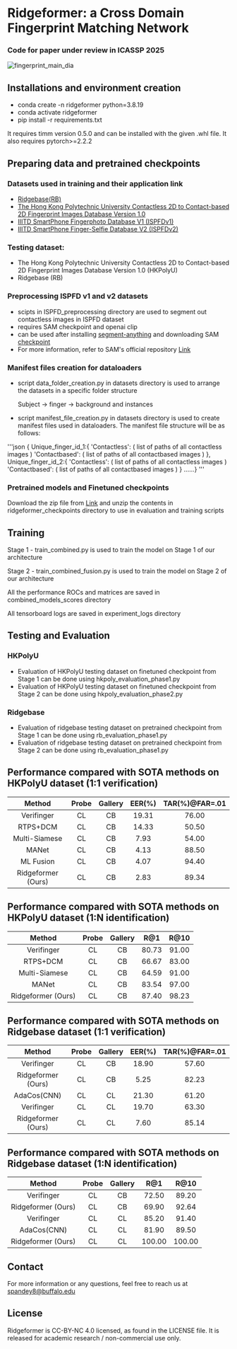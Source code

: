 # Ridgeformer: a Cross Domain Fingerprint Matching Network

### Code for paper under review in ICASSP 2025

![fingerprint_main_dia](https://github.com/user-attachments/assets/5bdb4d46-5cea-4ca2-a001-8406689543cb)

## Installations and environment creation
- conda create -n ridgeformer python=3.8.19
- conda activate ridgeformer
- pip install -r requirements.txt

It requires timm version 0.5.0 and can be installed with the given .whl file.
It also requires pytorch>=2.2.2

## Preparing data and pretrained checkpoints

### Datasets used in training and their application link
- [Ridgebase(RB)](https://www.buffalo.edu/cubs/research/datasets/ridgebase-benchmark-dataset.html#title_0)
- [The Hong Kong Polytechnic University Contactless 2D to Contact-based 2D Fingerprint Images Database Version 1.0](http://www4.comp.polyu.edu.hk/~csajaykr/fingerprint.htm)
- [IIITD SmartPhone Fingerphoto Database V1 (ISPFDv1)](https://iab-rubric.org/index.php/ispfdv1)
- [IIITD SmartPhone Finger-Selfie Database V2 (ISPFDv2)](https://iab-rubric.org/index.php/ispfdv1)

### Testing dataset:
- The Hong Kong Polytechnic University Contactless 2D to Contact-based 2D Fingerprint Images Database Version 1.0 (HKPolyU)
- Ridgebase (RB)

### Preprocessing ISPFD v1 and v2 datasets
- scipts in ISPFD_preprocessing directory are used to segment out contactless images in ISPFD dataset
- requires SAM checkpoint and openai clip
- can be used after installing [segment-anything](https://pypi.org/project/segment-anything/) and downloading SAM [checkpoint](https://github.com/facebookresearch/segment-anything#model-checkpoints)
- For more information, refer to SAM's official repository [Link](https://github.com/facebookresearch/segment-anything)

### Manifest files creation for dataloaders
- script data_folder_creation.py in datasets directory is used to arrange the datasets in a specific folder structure

  Subject -> finger -> background and instances
  
- script manifest_file_creation.py in datasets directory is used to create manifest files used in dataloaders. The manifest file structure will be as follows:

'''json
{
Unique_finger_id_1:{
'Contactless': ( list of paths of all contactless images )
'Contactbased': ( list of paths of all contactbased images )
},
Unique_finger_id_2:{
'Contactless': ( list of paths of all contactless images )
'Contactbased': ( list of paths of all contactbased images )
}
......}
'''

### Pretrained models and Finetuned checkpoints
Download the zip file from [Link](https://buffalo.box.com/s/8wmvwhmvbmfsy8j7lr7ppa30bxe3hvws) and unzip the contents in ridgeformer_checkpoints directory to use in evaluation and training scripts

## Training
Stage 1 - train_combined.py is used to train the model on Stage 1 of our architecture

Stage 2 - train_combined_fusion.py is used to train the model on Stage 2 of our architecture

All the performance ROCs and matrices are saved in combined_models_scores directory

All tensorboard logs are saved in experiment_logs directory

## Testing and Evaluation
### HKPolyU
- Evaluation of HKPolyU testing dataset on finetuned checkpoint from Stage 1 can be done using hkpoly_evaluation_phase1.py
- Evaluation of HKPolyU testing dataset on finetuned checkpoint from Stage 2 can be done using hkpoly_evaluation_phase2.py

### Ridgebase
- Evaluation of ridgebase testing dataset on pretrained checkpoint from Stage 1 can be done using rb_evaluation_phase1.py
- Evaluation of ridgebase testing dataset on pretrained checkpoint from Stage 2 can be done using rb_evaluation_phase1.py

## Performance compared with SOTA methods on HKPolyU dataset (1:1 verification)
|Method | Probe | Gallery | EER(%) | TAR(%)@FAR=.01 |
| :---: | :---: | :---: | :---: | :---: |
|Verifinger | CL | CB | 19.31 | 76.00 |
|RTPS+DCM | CL | CB | 14.33 | 50.50 |
|Multi-Siamese | CL | CB | 7.93 | 54.00 |
|MANet | CL | CB | 4.13 | 88.50 |
|ML Fusion | CL | CB | 4.07 | 94.40|
|Ridgeformer (Ours)| CL | CB | 2.83 | 89.34|

## Performance compared with SOTA methods on HKPolyU dataset (1:N identification)
|Method | Probe | Gallery | R@1 | R@10 |
| :---: | :---: | :---: | :---: | :---: |
|Verifinger | CL | CB | 80.73 | 91.00 |
|RTPS+DCM | CL | CB | 66.67 | 83.00 |
|Multi-Siamese | CL | CB | 64.59 | 91.00 |
|MANet | CL | CB | 83.54 | 97.00 |
|Ridgeformer (Ours)| CL | CB | 87.40 | 98.23 |

## Performance compared with SOTA methods on Ridgebase dataset (1:1 verification)
|Method | Probe | Gallery | EER(%) | TAR(%)@FAR=.01 |
| :---: | :---: | :---: | :---: | :---: |
|Verifinger | CL | CB | 18.90 | 57.60 |
|Ridgeformer (Ours) | CL | CB | 5.25 | 82.23 |
|AdaCos(CNN) | CL | CL | 21.30 | 61.20 |
|Verifinger | CL | CL | 19.70 | 63.30 |
|Ridgeformer (Ours)| CL | CL | 7.60 | 85.14 |

## Performance compared with SOTA methods on Ridgebase dataset (1:N identification)
|Method | Probe | Gallery | R@1 | R@10 |
| :---: | :---: | :---: | :---: | :---: |
|Verifinger | CL | CB | 72.50 | 89.20 |
|Ridgeformer (Ours) | CL | CB | 69.90 | 92.64 |
|Verifinger | CL | CL | 85.20 | 91.40 |
|AdaCos(CNN) | CL | CL | 81.90 | 89.50 |
|Ridgeformer (Ours)| CL | CL | 100.00 | 100.00 |

## Contact
For more information or any questions, feel free to reach us at spandey8@buffalo.edu

## License
Ridgeformer is CC-BY-NC 4.0 licensed, as found in the LICENSE file. It is released for academic research / non-commercial use only.
